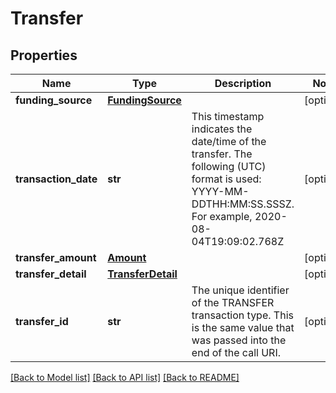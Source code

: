 # Transfer

## Properties
Name | Type | Description | Notes
------------ | ------------- | ------------- | -------------
**funding_source** | [**FundingSource**](FundingSource.md) |  | [optional] 
**transaction_date** | **str** | This timestamp indicates the date/time of the transfer. The following (UTC) format is used: YYYY-MM-DDTHH:MM:SS.SSSZ. For example, 2020-08-04T19:09:02.768Z | [optional] 
**transfer_amount** | [**Amount**](Amount.md) |  | [optional] 
**transfer_detail** | [**TransferDetail**](TransferDetail.md) |  | [optional] 
**transfer_id** | **str** | The unique identifier of the TRANSFER transaction type. This is the same value that was passed into the end of the call URI. | [optional] 

[[Back to Model list]](../README.md#documentation-for-models) [[Back to API list]](../README.md#documentation-for-api-endpoints) [[Back to README]](../README.md)

